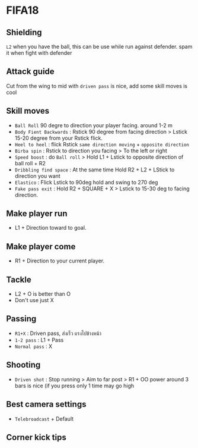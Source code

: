 # FIFA18

## Shielding
`L2` when you have the ball, this can be use while run against defender.
spam it when fight with defender

## Attack guide
Cut from the wing to mid with `driven pass` is nice, add some skill moves is cool

## Skill moves
- `Ball Roll` 90 degre to direction your player facing. around 1-2 m
- `Body Fient Backwards` : Rstick 90 degree from facing direction > Lstick 15-20 degree from your Rstick flick.
- `Heel to heel` : flick Rstick `same direction moving` + `opposite direction`
- `Birba spin` : Rstick to direction you facing > To the left or right
- `Speed boost` : do `Ball roll` > Hold L1 + Lstick to opposite direction of ball roll + R2
- `Dribbling find space` : At the same time Hold R2 + L2 + LStick to direction you want
- `Elastico` : Flick Lstick to 90deg hold and swing to 270 deg
- `Fake pass exit` : Hold R2 + SQUARE + X > Lstick to 15-30 deg to facing direction.
## Make player run
- L1 + Direction toward to goal.

## Make player come
- R1 + Direction to your current player.

## Tackle
- L2 + O is better than O
- Don't use just X

## Passing
- `R1+X` : Driven pass, ส่งเร็ว แรงไปข้างหน้า
- `1-2 pass` : L1 + Pass
- `Normal pass` : X

## Shooting
- `Driven shot` : Stop running > Aim to far post > R1 + OO power around 3 bars is nice (if you press only 1 time may go high

## Best camera settings
- `Telebroadcast` + Default

## Corner kick tips
